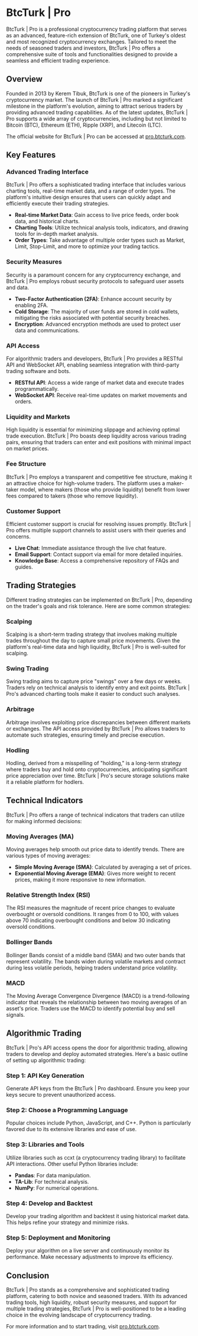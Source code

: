 # BtcTurk | Pro

BtcTurk | Pro is a professional cryptocurrency trading platform that serves as an advanced, feature-rich extension of BtcTurk, one of Turkey's oldest and most recognized cryptocurrency exchanges. Tailored to meet the needs of seasoned traders and investors, BtcTurk | Pro offers a comprehensive suite of tools and functionalities designed to provide a seamless and efficient trading experience.

## Overview

Founded in 2013 by Kerem Tibuk, BtcTurk is one of the pioneers in Turkey's cryptocurrency market. The launch of BtcTurk | Pro marked a significant milestone in the platform's evolution, aiming to attract serious traders by providing advanced trading capabilities. As of the latest updates, BtcTurk | Pro supports a wide array of cryptocurrencies, including but not limited to Bitcoin (BTC), Ethereum (ETH), Ripple (XRP), and Litecoin (LTC).

The official website for BtcTurk | Pro can be accessed at [pro.btcturk.com](https://pro.btcturk.com/).

## Key Features

### Advanced Trading Interface

BtcTurk | Pro offers a sophisticated trading interface that includes various charting tools, real-time market data, and a range of order types. The platform's intuitive design ensures that users can quickly adapt and efficiently execute their trading strategies.

- **Real-time Market Data**: Gain access to live price feeds, order book data, and historical charts.
- **Charting Tools**: Utilize technical analysis tools, indicators, and drawing tools for in-depth market analysis.
- **Order Types**: Take advantage of multiple order types such as Market, Limit, Stop-Limit, and more to optimize your trading tactics.

### Security Measures

Security is a paramount concern for any cryptocurrency exchange, and BtcTurk | Pro employs robust security protocols to safeguard user assets and data.

- **Two-Factor Authentication (2FA)**: Enhance account security by enabling 2FA.
- **Cold Storage**: The majority of user funds are stored in cold wallets, mitigating the risks associated with potential security breaches.
- **Encryption**: Advanced encryption methods are used to protect user data and communications.

### API Access

For algorithmic traders and developers, BtcTurk | Pro provides a RESTful API and WebSocket API, enabling seamless integration with third-party trading software and bots.

- **RESTful API**: Access a wide range of market data and execute trades programmatically.
- **WebSocket API**: Receive real-time updates on market movements and orders.

### Liquidity and Markets

High liquidity is essential for minimizing slippage and achieving optimal trade execution. BtcTurk | Pro boasts deep liquidity across various trading pairs, ensuring that traders can enter and exit positions with minimal impact on market prices.

### Fee Structure

BtcTurk | Pro employs a transparent and competitive fee structure, making it an attractive choice for high-volume traders. The platform uses a maker-taker model, where makers (those who provide liquidity) benefit from lower fees compared to takers (those who remove liquidity).

### Customer Support

Efficient customer support is crucial for resolving issues promptly. BtcTurk | Pro offers multiple support channels to assist users with their queries and concerns.

- **Live Chat**: Immediate assistance through the live chat feature.
- **Email Support**: Contact support via email for more detailed inquiries.
- **Knowledge Base**: Access a comprehensive repository of FAQs and guides.

## Trading Strategies

Different trading strategies can be implemented on BtcTurk | Pro, depending on the trader's goals and risk tolerance. Here are some common strategies:

### Scalping

Scalping is a short-term trading strategy that involves making multiple trades throughout the day to capture small price movements. Given the platform's real-time data and high liquidity, BtcTurk | Pro is well-suited for scalping.

### Swing Trading

Swing trading aims to capture price "swings" over a few days or weeks. Traders rely on technical analysis to identify entry and exit points. BtcTurk | Pro's advanced charting tools make it easier to conduct such analyses.

### Arbitrage

Arbitrage involves exploiting price discrepancies between different markets or exchanges. The API access provided by BtcTurk | Pro allows traders to automate such strategies, ensuring timely and precise execution.

### Hodling

Hodling, derived from a misspelling of "holding," is a long-term strategy where traders buy and hold onto cryptocurrencies, anticipating significant price appreciation over time. BtcTurk | Pro's secure storage solutions make it a reliable platform for hodlers.

## Technical Indicators

BtcTurk | Pro offers a range of technical indicators that traders can utilize for making informed decisions:

### Moving Averages (MA)

Moving averages help smooth out price data to identify trends. There are various types of moving averages:

- **Simple Moving Average (SMA)**: Calculated by averaging a set of prices.
- **Exponential Moving Average (EMA)**: Gives more weight to recent prices, making it more responsive to new information.

### Relative Strength Index (RSI)

The RSI measures the magnitude of recent price changes to evaluate overbought or oversold conditions. It ranges from 0 to 100, with values above 70 indicating overbought conditions and below 30 indicating oversold conditions.

### Bollinger Bands

Bollinger Bands consist of a middle band (SMA) and two outer bands that represent volatility. The bands widen during volatile markets and contract during less volatile periods, helping traders understand price volatility.

### MACD

The Moving Average Convergence Divergence (MACD) is a trend-following indicator that reveals the relationship between two moving averages of an asset's price. Traders use the MACD to identify potential buy and sell signals.

## Algorithmic Trading

BtcTurk | Pro's API access opens the door for algorithmic trading, allowing traders to develop and deploy automated strategies. Here's a basic outline of setting up algorithmic trading:

### Step 1: API Key Generation

Generate API keys from the BtcTurk | Pro dashboard. Ensure you keep your keys secure to prevent unauthorized access.

### Step 2: Choose a Programming Language

Popular choices include Python, JavaScript, and C++. Python is particularly favored due to its extensive libraries and ease of use.

### Step 3: Libraries and Tools

Utilize libraries such as ccxt (a cryptocurrency trading library) to facilitate API interactions. Other useful Python libraries include:

- **Pandas**: For data manipulation.
- **TA-Lib**: For technical analysis.
- **NumPy**: For numerical operations.

### Step 4: Develop and Backtest

Develop your trading algorithm and backtest it using historical market data. This helps refine your strategy and minimize risks.

### Step 5: Deployment and Monitoring

Deploy your algorithm on a live server and continuously monitor its performance. Make necessary adjustments to improve its efficiency.

## Conclusion

BtcTurk | Pro stands as a comprehensive and sophisticated trading platform, catering to both novice and seasoned traders. With its advanced trading tools, high liquidity, robust security measures, and support for multiple trading strategies, BtcTurk | Pro is well-positioned to be a leading choice in the evolving landscape of cryptocurrency trading.

For more information and to start trading, visit [pro.btcturk.com](https://pro.btcturk.com/).